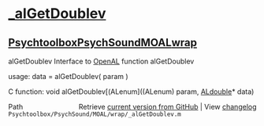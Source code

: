 # [_alGetDoublev](_alGetDoublev)
## [Psychtoolbox](Psychtoolbox)[PsychSound](PsychSound)[MOAL](MOAL)[wrap](wrap)

alGetDoublev  Interface to [OpenAL](OpenAL) function alGetDoublev  
  
usage:  data = alGetDoublev( param )  
  
C function:  void alGetDoublev[(ALenum]((ALenum) param, [ALdouble](ALdouble)\* data)  




<div class="code_header" style="text-align:right;">
  <span style="float:left;">Path&nbsp;&nbsp;</span> <span class="counter">Retrieve <a href=
  "https://raw.github.com/Psychtoolbox-3/Psychtoolbox-3/beta/Psychtoolbox/PsychSound/MOAL/wrap/_alGetDoublev.m">current version from GitHub</a> | View <a href=
  "https://github.com/Psychtoolbox-3/Psychtoolbox-3/commits/beta/Psychtoolbox/PsychSound/MOAL/wrap/_alGetDoublev.m">changelog</a></span>
</div>
<div class="code">
  <code>Psychtoolbox/PsychSound/MOAL/wrap/_alGetDoublev.m</code>
</div>

